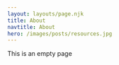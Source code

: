 ```yaml
---
layout: layouts/page.njk
title: About
navtitle: About
hero: /images/posts/resources.jpg
---
```

This is an empty page